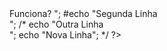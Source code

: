 <!DOCTYPE html>
<html>
<head>
 <meta charset="utf-8">
 <title>PHP</title>
</head>
<body>
 Funciona? 
<!-- <h1>PHP</h1> -->
 <?php
  //echo "Primeira Linha<br>";
  #echo "Segunda Linha<br>";
  /* echo "Outra Linha<br>";
  echo "Nova Linha"; */
  ?>
</body>
</html>